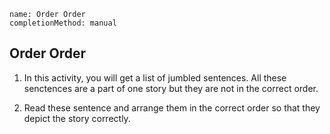 ```ngMeta
name: Order Order
completionMethod: manual
```

## Order Order

1. In this activity, you will get a list of jumbled sentences. All these senctences are a part of one story but they are not in the correct order.

2. Read these sentence and arrange them in the correct order so that they depict the story correctly.